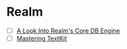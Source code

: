 # Realm
  - [ ] [A Look Into Realm's Core DB Engine](https://realm.io/news/jp-simard-realm-core-database-engine/)
  - [ ] [Mastering TextKit](https://realm.io/news/tryswift-katsumi-kishikawa-mastering-textkit-swift-ios/)

